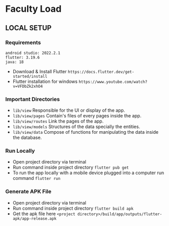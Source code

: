 # Faculty Load

## LOCAL SETUP

### Requirements
```
android studio: 2022.2.1
flutter: 3.19.6
java: 18
```
- Download & Install Flutter ```https://docs.flutter.dev/get-started/install```
- Flutter installation for windows ```https://www.youtube.com/watch?v=VFDbZk2xhO4```

### Important Directories
- ```lib/view``` Responsible for the UI or display of the app.
- ```lib/view/pages``` Contain's files of every pages inside the app.
- ```lib/view/routes``` Link the pages of the app.
- ```lib/view/models``` Structures of the data specially the entities.
- ```lib/view/data``` Compose of functions for manipulating the data inside the database.

### Run Locally
- Open project directory via terminal
- Run command inside project directory ```flutter pub get```
- To run the app locally with a mobile device plugged into a computer run command ```flutter run```

### Generate APK File
- Open project directory via terminal
- Run command inside project directory ```flutter build apk```
- Get the apk file here ```<project directory>/build/app/outputs/flutter-apk/app-release.apk```
